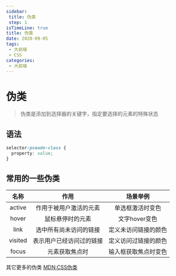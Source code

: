 ```yaml
---
sidebar:
 title: 伪类
 step: 1
isTimeLine: true
title: 伪类
date: 2020-09-05
tags:
 - 大前端
 - CSS
categories:
 - 大前端
---
```

# 伪类
>伪类是添加到选择器的关键字，指定要选择的元素的特殊状态

## 语法
```css
selector:pseudo-class {
  property: value;
}
```

## 常用的一些伪类
|  名称   |           作用           |       场景举例       |
| :-----: | :----------------------: | :------------------: |
| active  |  作用于被用户激活的元素  |   单选框激活时变色   |
|  hover  |     鼠标悬停时的元素     |    文字hover变色     |
|  link   |  选中所有尚未访问的链接  | 定义未访问链接的颜色 |
| visited | 表示用户已经访问过的链接 | 定义访问过链接的颜色 |
|  focus  |      元素获取焦点时      | 输入框获取焦点时变色 |

<codepen title="pseudo-classes" src="https://codepen.io/sugarInSoup/embed/JjXOgVw?height=310&theme-id=dark&default-tab=css,result"></codepen>

其它更多的伪类 [MDN:CSS伪类](https://developer.mozilla.org/zh-CN/docs/Web/CSS/Pseudo-classes)

<comment/>